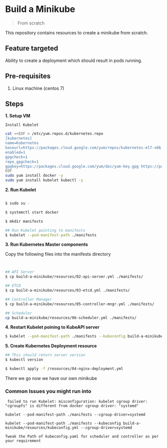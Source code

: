 # Build a Minikube

> From scratch

This repository contains resources to create a minikube from scratch.

## Feature targeted

Ability to create a deployment which should result in pods running.

## Pre-requisites

1. Linux machine (centos 7)


## Steps

**1. Setup VM**

`Install Kubelet`

```bash
cat <<EOF > /etc/yum.repos.d/kubernetes.repo
[kubernetes]
name=Kubernetes
baseurl=https://packages.cloud.google.com/yum/repos/kubernetes-el7-x86_64
enabled=1
gpgcheck=1
repo_gpgcheck=1
gpgkey=https://packages.cloud.google.com/yum/doc/yum-key.gpg https://packages.cloud.google.com/yum/doc/rpm-package-key.gpg
EOF
sudo yum install docker -y 
sudo yum install kubelet kubectl -y
```

**2. Run Kubelet**

```bash

$ sudo su -

$ systemctl start docker

$ mkdir manifests

## Run Kubelet pointing to manifests
$ kubelet --pod-manifest-path ./manifests
```

**3. Run Kubernetes Master components**

Copy the following files into the manifests directory

```bash


## API Server
$ cp build-a-minikube/resources/02-api-server.yml ./manifests/

## ETCD
$ cp build-a-minikube/resources/03-etcd.yml ./manifests/

## Controller Manager
$ cp build-a-minikube/resources/05-controller-mngr.yml ./manifests/

## Scheduler
cp build-a-minikube/resources/06-scheduler.yml ./manifests/
```

**4. Restart Kubelet poining to KubeAPI server**

```bash
$ kubelet --pod-manifest-path ./manifests --kubeconfig build-a-minikube/resources/kubeconfig.yml
```

**5. Create Kubernetes Deployment resource**

```bash
## This should return server version
$ kubectl version

$ kubectl apply -f /resources/04-nginx-deployment.yml
```

There we go now we have our own minikube 

### Common Issues you might run into

```
 failed to run Kubelet: misconfiguration: kubelet cgroup driver: "cgroupfs" is different from docker cgroup driver: "systemd"

kubelet --pod-manifest-path ./manifests --cgroup-driver=systemd

kubelet --pod-manifest-path ./manifests --kubeconfig build-a-minikube/resources/kubeconfig.yml --cgroup-driver=systemd 

```
```
Tweak the Path of kubeconfig.yaml for scheduler and controller as per your requirement
```